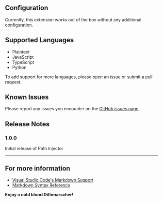 ## Configuration

Currently, this extension works out of the box without any additional configuration.

## Supported Languages

- Plaintext
- JavaScript
- TypeScript
- Python

To add support for more languages, please open an issue or submit a pull request.

## Known Issues

Please report any issues you encounter on the [GitHub issues page](https://github.com/your-username/path-injector/issues).

## Release Notes

### 1.0.0

Initial release of Path Injector

---

## For more information

- [Visual Studio Code's Markdown Support](http://code.visualstudio.com/docs/languages/markdown)
- [Markdown Syntax Reference](https://help.github.com/articles/markdown-basics/)

**Enjoy a cold blond Dithmarscher!**
